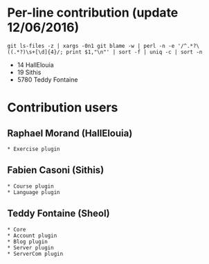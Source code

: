 # Per-line contribution (update 12/06/2016)
```
git ls-files -z | xargs -0n1 git blame -w | perl -n -e '/^.*?\((.*?)\s+[\d]{4}/; print $1,"\n"' | sort -f | uniq -c | sort -n
```
* 14 HallElouia
* 19 Sithis
* 5780 Teddy Fontaine

# Contribution users
## Raphael Morand (HallElouia)
    * Exercise plugin

## Fabien Casoni (Sithis)
    * Course plugin
    * Language plugin

## Teddy Fontaine (Sheol)
    * Core
    * Account plugin
    * Blog plugin
    * Server plugin
    * ServerCom plugin